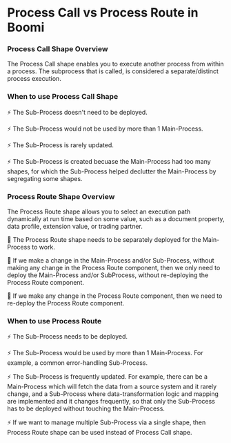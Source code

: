 # Process Call vs Process Route in Boomi

### Process Call Shape Overview
The Process Call shape enables you to execute another process from within a process. The subprocess that is called, is considered a separate/distinct process execution.

### When to use Process Call Shape
:zap: The Sub-Process doesn't need to be deployed.

:zap: The Sub-Process would not be used by more than 1 Main-Process.

:zap: The Sub-Process is rarely updated.

:zap: The Sub-Process is created becuase the Main-Process had too many shapes, for which the Sub-Process helped declutter the Main-Process by segregating some shapes.

### Process Route Shape Overview
The Process Route shape allows you to select an execution path dynamically at run time based on some value, such as a document property, data profile, extension value, or trading partner.

:key: The Process Route shape needs to be separately deployed for the Main-Process to work.

:key: If we make a change in the Main-Process and/or Sub-Process, without making any change in the Process Route component, then we only need to deploy the Main-Process and/or SubProcess, without re-deploying the Process Route component.

:key: If we make any change in the Process Route component, then we need to re-deploy the Process Route component.

### When to use Process Route
:zap: The Sub-Process needs to be deployed.

:zap: The Sub-Process would be used by more than 1 Main-Process. For example, a common error-handling Sub-Process.

:zap: The Sub-Process is frequently updated. For example, there can be a Main-Process which will fetch the data from a source system and it rarely change, and a Sub-Process where data-transformation logic and mapping are implemented and it changes frequently, so that only the Sub-Process has to be deployed without touching the Main-Process.

:zap: If we want to manage multiple Sub-Process via a single shape, then Process Route shape can be used instead of Process Call shape.
